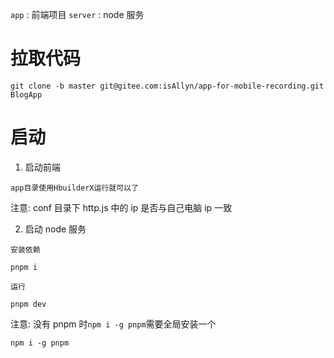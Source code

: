 `app` : 前端项目
`server` : node 服务

# 拉取代码

```
git clone -b master git@gitee.com:isAllyn/app-for-mobile-recording.git BlogApp
```

# 启动

1. 启动前端

```
app目录使用HbuilderX运行就可以了
```

注意: conf 目录下 http.js 中的 ip 是否与自己电脑 ip 一致

2. 启动 node 服务

`安装依赖`

```
pnpm i
```

`运行`

```
pnpm dev
```

注意: 没有 pnpm 时`npm i -g pnpm`需要全局安装一个

```
npm i -g pnpm
```
